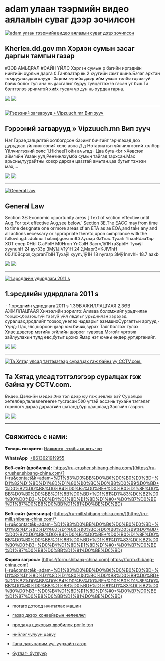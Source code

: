 # adam улаан тээрмийн видео аялалын суваг дээр зочилсон

<a href="https://swt.shibang-china.com/?l=ru&img&k=adam+%D1%83%D0%BB%D0%B0%D0%B0%D0%BD+%D1%82%D1%8D%D1%8D%D1%80%D0%BC%D0%B8%D0%B9%D0%BD+%D0%B2%D0%B8%D0%B4%D0%B5%D0%BE+%D0%B0%D1%8F%D0%BB%D0%B0%D0%BB%D1%8B%D0%BD+%D1%81%D1%83%D0%B2%D0%B0%D0%B3+%D0%B4%D1%8D%D1%8D%D1%80+%D0%B7%D0%BE%D1%87%D0%B8%D0%BB%D1%81%D0%BE%D0%BD" target="_blank">![adam улаан тээрмийн видео аялалын суваг дээр зочилсон](http://static.shibang-china.com/all-800x300/1042.jpg)</a>

## Kherlen.dd.gov.mn Хэрлэн сумын засаг даргын тамгын газар
#ЗӨВ АМЬДРАЛ #САЙН ҮЙЛС Хэрлэн сумын р багийн иргэдийн нийтийн хурлын дарга С.Ганбаатар нь 2 хүүгийн хамт шинэ.Бэлэг эрхтэн томруулах дасгалууд&nbsp;&#0183;&#32;Зарим хүнийх дээр ийм улаан толбо гарахгүй байж болох тул энэ нь дасгалыг буруу гүйцэтгэжээ гэсэн үг биш.Та бэлтгэлээ эрчимтэй хийх тусам үр дүн нь хурдан гарна.


<a href="https://whatsapp.shibangsoft.com/WhatsApp.php" target="_blank" title="WhatsApp">![](http://static.shibang-china.com/icon/whatsapp.png)</a> <a href="https://swt.shibang-china.com/?l=ru&icon&k=adam+%D1%83%D0%BB%D0%B0%D0%B0%D0%BD+%D1%82%D1%8D%D1%8D%D1%80%D0%BC%D0%B8%D0%B9%D0%BD+%D0%B2%D0%B8%D0%B4%D0%B5%D0%BE+%D0%B0%D1%8F%D0%BB%D0%B0%D0%BB%D1%8B%D0%BD+%D1%81%D1%83%D0%B2%D0%B0%D0%B3+%D0%B4%D1%8D%D1%8D%D1%80+%D0%B7%D0%BE%D1%87%D0%B8%D0%BB%D1%81%D0%BE%D0%BD" target="_blank">![](http://static.shibang-china.com/icon/chat-ru.png)</a>

---

<a href="https://swt.shibang-china.com/?l=ru&img&k=adam+%D1%83%D0%BB%D0%B0%D0%B0%D0%BD+%D1%82%D1%8D%D1%8D%D1%80%D0%BC%D0%B8%D0%B9%D0%BD+%D0%B2%D0%B8%D0%B4%D0%B5%D0%BE+%D0%B0%D1%8F%D0%BB%D0%B0%D0%BB%D1%8B%D0%BD+%D1%81%D1%83%D0%B2%D0%B0%D0%B3+%D0%B4%D1%8D%D1%8D%D1%80+%D0%B7%D0%BE%D1%87%D0%B8%D0%BB%D1%81%D0%BE%D0%BD" target="_blank">![Гэрээний загварууд &#187; Vipzuuch.mn Вип зууч](http://static.shibang-china.com/all-800x300/798.jpg)</a>

## Гэрээний загварууд &#187; Vipzuuch.mn Вип зууч
Нэг.Гэрээ,хэлцэлтэй холбогдсон баримт бичгийг гэрчлэхэд дор дурьдсан үйлчилгээний хөлс авна Д д Нотариатын үйлчилгээний хэлбэр Үйлчилгээний хөлс 1.Hicheel1 ойн амьтад&nbsp;&#0183;&#32;Цаа буга &lt;br &gt;Хөвсгөл аймгийн Улаан уул,Ренчинлхүмбэ сумын тайгад тархсан.Мах арьсны,туурайтны ховор дархан цаазтай амьтан.цаа бугыг тэжээн мах,…


<a href="https://whatsapp.shibangsoft.com/WhatsApp.php" target="_blank" title="WhatsApp">![](http://static.shibang-china.com/icon/whatsapp.png)</a> <a href="https://swt.shibang-china.com/?l=ru&icon&k=adam+%D1%83%D0%BB%D0%B0%D0%B0%D0%BD+%D1%82%D1%8D%D1%8D%D1%80%D0%BC%D0%B8%D0%B9%D0%BD+%D0%B2%D0%B8%D0%B4%D0%B5%D0%BE+%D0%B0%D1%8F%D0%BB%D0%B0%D0%BB%D1%8B%D0%BD+%D1%81%D1%83%D0%B2%D0%B0%D0%B3+%D0%B4%D1%8D%D1%8D%D1%80+%D0%B7%D0%BE%D1%87%D0%B8%D0%BB%D1%81%D0%BE%D0%BD" target="_blank">![](http://static.shibang-china.com/icon/chat-ru.png)</a>

---

<a href="https://swt.shibang-china.com/?l=ru&img&k=adam+%D1%83%D0%BB%D0%B0%D0%B0%D0%BD+%D1%82%D1%8D%D1%8D%D1%80%D0%BC%D0%B8%D0%B9%D0%BD+%D0%B2%D0%B8%D0%B4%D0%B5%D0%BE+%D0%B0%D1%8F%D0%BB%D0%B0%D0%BB%D1%8B%D0%BD+%D1%81%D1%83%D0%B2%D0%B0%D0%B3+%D0%B4%D1%8D%D1%8D%D1%80+%D0%B7%D0%BE%D1%87%D0%B8%D0%BB%D1%81%D0%BE%D0%BD" target="_blank">![General Law](http://static.shibang-china.com/all-800x300/1516.jpg)</a>

## General Law
Section 3E: Economic opportunity areas [ Text of section effective until Aug.For text effective Aug,see below.] Section 3E.The EACC may from time to time designate one or more areas of an ETA as an EOA,and take any and all actions necessary or appropriate thereto,upon compliance with the following:hudulmur halamj.gov.mn95 Ayraap 6aTnax Tyxah YnaaH&#243;aaTap XOT enep OHbl C.aPblH M0Hron YnCblH 3acrv,1&#255;1H ra3pblH Tyxa&#255;l xyynuhH 24 ayr33p 3M&#255;1JIV1&#255;1H 24.2,Mapr3&gt;KJIV1hH 60J10Bcpon,cypranTblH Tyxa&#255;l xyynv,1&#255;1H 18 nyraap 3M&#255;1nnvhH 18.7 aaxb


<a href="https://whatsapp.shibangsoft.com/WhatsApp.php" target="_blank" title="WhatsApp">![](http://static.shibang-china.com/icon/whatsapp.png)</a> <a href="https://swt.shibang-china.com/?l=ru&icon&k=adam+%D1%83%D0%BB%D0%B0%D0%B0%D0%BD+%D1%82%D1%8D%D1%8D%D1%80%D0%BC%D0%B8%D0%B9%D0%BD+%D0%B2%D0%B8%D0%B4%D0%B5%D0%BE+%D0%B0%D1%8F%D0%BB%D0%B0%D0%BB%D1%8B%D0%BD+%D1%81%D1%83%D0%B2%D0%B0%D0%B3+%D0%B4%D1%8D%D1%8D%D1%80+%D0%B7%D0%BE%D1%87%D0%B8%D0%BB%D1%81%D0%BE%D0%BD" target="_blank">![](http://static.shibang-china.com/icon/chat-ru.png)</a>

---

<a href="https://swt.shibang-china.com/?l=ru&img&k=adam+%D1%83%D0%BB%D0%B0%D0%B0%D0%BD+%D1%82%D1%8D%D1%8D%D1%80%D0%BC%D0%B8%D0%B9%D0%BD+%D0%B2%D0%B8%D0%B4%D0%B5%D0%BE+%D0%B0%D1%8F%D0%BB%D0%B0%D0%BB%D1%8B%D0%BD+%D1%81%D1%83%D0%B2%D0%B0%D0%B3+%D0%B4%D1%8D%D1%8D%D1%80+%D0%B7%D0%BE%D1%87%D0%B8%D0%BB%D1%81%D0%BE%D0%BD" target="_blank">![1.эрсдлийн удирдлага 2011 s](http://static.shibang-china.com/all-800x300/1350.jpg)</a>

## 1.эрсдлийн удирдлага 2011 s
&nbsp;&#0183;&#32;1.эрсдлийн удирдлага 2011 s 1.ЗӨВ АЖИЛЛАЦГААЯ 2.ЗӨВ АЖИЛЛАЦГААЯ Хичээлийн зорилго: Аливаа боломжийг урьдчилан тооцож,болзошгүй таагүй үйл явдлыг урьдчилан харахад суралцах,эрсдлийг тооцох,үнэлэх чадварыг эзэмшихСургалтын аргууд&nbsp;&#0183;&#32;Үүнд: Цас,элс,шороон дээр юм бичих,зурах Таяг болгож тулах Хивс,дэвсгэр мэтийн зүйлийн шороог гүвэхэд Могойг үргээж зайлуулахын тулд өвс,бутыг цохих Ямар нэг юмны өндөр,урт,өргөнийг.


<a href="https://whatsapp.shibangsoft.com/WhatsApp.php" target="_blank" title="WhatsApp">![](http://static.shibang-china.com/icon/whatsapp.png)</a> <a href="https://swt.shibang-china.com/?l=ru&icon&k=adam+%D1%83%D0%BB%D0%B0%D0%B0%D0%BD+%D1%82%D1%8D%D1%8D%D1%80%D0%BC%D0%B8%D0%B9%D0%BD+%D0%B2%D0%B8%D0%B4%D0%B5%D0%BE+%D0%B0%D1%8F%D0%BB%D0%B0%D0%BB%D1%8B%D0%BD+%D1%81%D1%83%D0%B2%D0%B0%D0%B3+%D0%B4%D1%8D%D1%8D%D1%80+%D0%B7%D0%BE%D1%87%D0%B8%D0%BB%D1%81%D0%BE%D0%BD" target="_blank">![](http://static.shibang-china.com/icon/chat-ru.png)</a>

---

<a href="https://swt.shibang-china.com/?l=ru&img&k=adam+%D1%83%D0%BB%D0%B0%D0%B0%D0%BD+%D1%82%D1%8D%D1%8D%D1%80%D0%BC%D0%B8%D0%B9%D0%BD+%D0%B2%D0%B8%D0%B4%D0%B5%D0%BE+%D0%B0%D1%8F%D0%BB%D0%B0%D0%BB%D1%8B%D0%BD+%D1%81%D1%83%D0%B2%D0%B0%D0%B3+%D0%B4%D1%8D%D1%8D%D1%80+%D0%B7%D0%BE%D1%87%D0%B8%D0%BB%D1%81%D0%BE%D0%BD" target="_blank">![Та Хятад улсад тэтгэлэгээр суралцах гэж байна уу CCTV.com.](http://static.shibang-china.com/all-800x300/917.jpg)</a>

## Та Хятад улсад тэтгэлэгээр суралцах гэж байна уу CCTV.com.
Видео.Дэлхийн мэдээ.Энэ тал дээр юу гэж зөвлөх вэ? Суралцах хөтөлбөр,төлөвлөгөөгөө тусгасан 500 үгтэй эссэ нь тухайн тэтгэлэг горилогч дараа дараагийн шатанд,бүр цаашлаад Засгийн газрын.

<a href="https://whatsapp.shibangsoft.com/WhatsApp.php" target="_blank" title="WhatsApp">![](http://static.shibang-china.com/icon/whatsapp.png)</a> <a href="https://swt.shibang-china.com/?l=ru&icon&k=adam+%D1%83%D0%BB%D0%B0%D0%B0%D0%BD+%D1%82%D1%8D%D1%8D%D1%80%D0%BC%D0%B8%D0%B9%D0%BD+%D0%B2%D0%B8%D0%B4%D0%B5%D0%BE+%D0%B0%D1%8F%D0%BB%D0%B0%D0%BB%D1%8B%D0%BD+%D1%81%D1%83%D0%B2%D0%B0%D0%B3+%D0%B4%D1%8D%D1%8D%D1%80+%D0%B7%D0%BE%D1%87%D0%B8%D0%BB%D1%81%D0%BE%D0%BD" target="_blank">![](http://static.shibang-china.com/icon/chat-ru.png)</a>

---
## Свяжитесь с нами:

**Теперь говорите:** [Нажмите, чтобы начать чат](https://swt.shibang-china.com?l=ru&contact&k=adam+%D1%83%D0%BB%D0%B0%D0%B0%D0%BD+%D1%82%D1%8D%D1%8D%D1%80%D0%BC%D0%B8%D0%B9%D0%BD+%D0%B2%D0%B8%D0%B4%D0%B5%D0%BE+%D0%B0%D1%8F%D0%BB%D0%B0%D0%BB%D1%8B%D0%BD+%D1%81%D1%83%D0%B2%D0%B0%D0%B3+%D0%B4%D1%8D%D1%8D%D1%80+%D0%B7%D0%BE%D1%87%D0%B8%D0%BB%D1%81%D0%BE%D0%BD)

**WhatsApp:**  [+8613621919955](https://whatsapp.shibangsoft.com/WhatsApp.php)

**Веб-сайт (дробилка):** [https://ru-crusher.shibang-china.com/](https://ru-crusher.shibang-china.com/?l=ru&contact&k=adam+%D1%83%D0%BB%D0%B0%D0%B0%D0%BD+%D1%82%D1%8D%D1%8D%D1%80%D0%BC%D0%B8%D0%B9%D0%BD+%D0%B2%D0%B8%D0%B4%D0%B5%D0%BE+%D0%B0%D1%8F%D0%BB%D0%B0%D0%BB%D1%8B%D0%BD+%D1%81%D1%83%D0%B2%D0%B0%D0%B3+%D0%B4%D1%8D%D1%8D%D1%80+%D0%B7%D0%BE%D1%87%D0%B8%D0%BB%D1%81%D0%BE%D0%BD)

**Веб-сайт (мельница):** [https://ru-mill.shibang-china.com/](https://ru-mill.shibang-china.com/?l=ru&contact&k=adam+%D1%83%D0%BB%D0%B0%D0%B0%D0%BD+%D1%82%D1%8D%D1%8D%D1%80%D0%BC%D0%B8%D0%B9%D0%BD+%D0%B2%D0%B8%D0%B4%D0%B5%D0%BE+%D0%B0%D1%8F%D0%BB%D0%B0%D0%BB%D1%8B%D0%BD+%D1%81%D1%83%D0%B2%D0%B0%D0%B3+%D0%B4%D1%8D%D1%8D%D1%80+%D0%B7%D0%BE%D1%87%D0%B8%D0%BB%D1%81%D0%BE%D0%BD)

**Форма запроса:** [https://form.shibang-china.com](https://form.shibang-china.com?l=ru&contact&k=adam+%D1%83%D0%BB%D0%B0%D0%B0%D0%BD+%D1%82%D1%8D%D1%8D%D1%80%D0%BC%D0%B8%D0%B9%D0%BD+%D0%B2%D0%B8%D0%B4%D0%B5%D0%BE+%D0%B0%D1%8F%D0%BB%D0%B0%D0%BB%D1%8B%D0%BD+%D1%81%D1%83%D0%B2%D0%B0%D0%B3+%D0%B4%D1%8D%D1%8D%D1%80+%D0%B7%D0%BE%D1%87%D0%B8%D0%BB%D1%81%D0%BE%D0%BD)

* [moraro дотоод нунтаглах машин](../129/moraro%20%D0%B4%D0%BE%D1%82%D0%BE%D0%BE%D0%B4%20%D0%BD%D1%83%D0%BD%D1%82%D0%B0%D0%B3%D0%BB%D0%B0%D1%85%20%D0%BC%D0%B0%D1%88%D0%B8%D0%BD.md)

* [газар дээрх конвейерын нөлөөлөл](../128/%D0%B3%D0%B0%D0%B7%D0%B0%D1%80%20%D0%B4%D1%8D%D1%8D%D1%80%D1%85%20%D0%BA%D0%BE%D0%BD%D0%B2%D0%B5%D0%B9%D0%B5%D1%80%D1%8B%D0%BD%20%D0%BD%D3%A9%D0%BB%D3%A9%D3%A9%D0%BB%D3%A9%D0%BB.md)

* [продажа щековых дробилок por le ton](../130/%D0%BF%D1%80%D0%BE%D0%B4%D0%B0%D0%B6%D0%B0%20%D1%89%D0%B5%D0%BA%D0%BE%D0%B2%D1%8B%D1%85%20%D0%B4%D1%80%D0%BE%D0%B1%D0%B8%D0%BB%D0%BE%D0%BA%20por%20le%20ton.md)

* [нийлэг чулуун цавуу](../130/%D0%BD%D0%B8%D0%B9%D0%BB%D1%8D%D0%B3%20%D1%87%D1%83%D0%BB%D1%83%D1%83%D0%BD%20%D1%86%D0%B0%D0%B2%D1%83%D1%83.md)

* [Гана дахь зарим уул уурхайн газар](../126/%D0%93%D0%B0%D0%BD%D0%B0%20%D0%B4%D0%B0%D1%85%D1%8C%20%D0%B7%D0%B0%D1%80%D0%B8%D0%BC%20%D1%83%D1%83%D0%BB%20%D1%83%D1%83%D1%80%D1%85%D0%B0%D0%B9%D0%BD%20%D0%B3%D0%B0%D0%B7%D0%B0%D1%80.md)

* [бутлагч бутлуур](../130/%D0%B1%D1%83%D1%82%D0%BB%D0%B0%D0%B3%D1%87%20%D0%B1%D1%83%D1%82%D0%BB%D1%83%D1%83%D1%80.md)